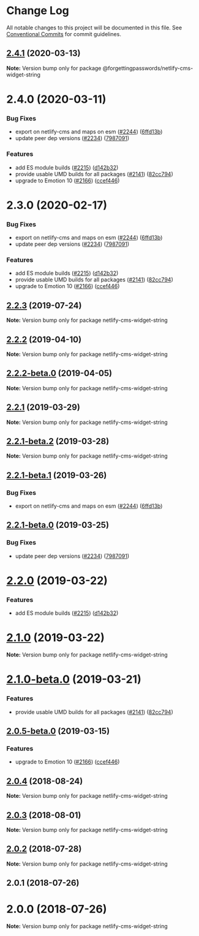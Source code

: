 # Change Log

All notable changes to this project will be documented in this file.
See [Conventional Commits](https://conventionalcommits.org) for commit guidelines.

## [2.4.1](https://github.com/netlify/netlify-cms/tree/master/packages/netlify-cms-widget-string/compare/@forgettingpasswords/netlify-cms-widget-string@2.4.0...@forgettingpasswords/netlify-cms-widget-string@2.4.1) (2020-03-13)

**Note:** Version bump only for package @forgettingpasswords/netlify-cms-widget-string





# 2.4.0 (2020-03-11)


### Bug Fixes

* export on netlify-cms and maps on esm ([#2244](https://github.com/netlify/netlify-cms/tree/master/packages/netlify-cms-widget-string/issues/2244)) ([6ffd13b](https://github.com/netlify/netlify-cms/tree/master/packages/netlify-cms-widget-string/commit/6ffd13b))
* update peer dep versions ([#2234](https://github.com/netlify/netlify-cms/tree/master/packages/netlify-cms-widget-string/issues/2234)) ([7987091](https://github.com/netlify/netlify-cms/tree/master/packages/netlify-cms-widget-string/commit/7987091))


### Features

* add ES module builds ([#2215](https://github.com/netlify/netlify-cms/tree/master/packages/netlify-cms-widget-string/issues/2215)) ([d142b32](https://github.com/netlify/netlify-cms/tree/master/packages/netlify-cms-widget-string/commit/d142b32))
* provide usable UMD builds for all packages ([#2141](https://github.com/netlify/netlify-cms/tree/master/packages/netlify-cms-widget-string/issues/2141)) ([82cc794](https://github.com/netlify/netlify-cms/tree/master/packages/netlify-cms-widget-string/commit/82cc794))
* upgrade to Emotion 10 ([#2166](https://github.com/netlify/netlify-cms/tree/master/packages/netlify-cms-widget-string/issues/2166)) ([ccef446](https://github.com/netlify/netlify-cms/tree/master/packages/netlify-cms-widget-string/commit/ccef446))





# 2.3.0 (2020-02-17)


### Bug Fixes

* export on netlify-cms and maps on esm ([#2244](https://github.com/netlify/netlify-cms/tree/master/packages/netlify-cms-widget-string/issues/2244)) ([6ffd13b](https://github.com/netlify/netlify-cms/tree/master/packages/netlify-cms-widget-string/commit/6ffd13b))
* update peer dep versions ([#2234](https://github.com/netlify/netlify-cms/tree/master/packages/netlify-cms-widget-string/issues/2234)) ([7987091](https://github.com/netlify/netlify-cms/tree/master/packages/netlify-cms-widget-string/commit/7987091))


### Features

* add ES module builds ([#2215](https://github.com/netlify/netlify-cms/tree/master/packages/netlify-cms-widget-string/issues/2215)) ([d142b32](https://github.com/netlify/netlify-cms/tree/master/packages/netlify-cms-widget-string/commit/d142b32))
* provide usable UMD builds for all packages ([#2141](https://github.com/netlify/netlify-cms/tree/master/packages/netlify-cms-widget-string/issues/2141)) ([82cc794](https://github.com/netlify/netlify-cms/tree/master/packages/netlify-cms-widget-string/commit/82cc794))
* upgrade to Emotion 10 ([#2166](https://github.com/netlify/netlify-cms/tree/master/packages/netlify-cms-widget-string/issues/2166)) ([ccef446](https://github.com/netlify/netlify-cms/tree/master/packages/netlify-cms-widget-string/commit/ccef446))





## [2.2.3](https://github.com/netlify/netlify-cms/tree/master/packages/netlify-cms-widget-string/compare/netlify-cms-widget-string@2.2.2...netlify-cms-widget-string@2.2.3) (2019-07-24)

**Note:** Version bump only for package netlify-cms-widget-string





## [2.2.2](https://github.com/netlify/netlify-cms/tree/master/packages/netlify-cms-widget-string/compare/netlify-cms-widget-string@2.2.2-beta.0...netlify-cms-widget-string@2.2.2) (2019-04-10)

**Note:** Version bump only for package netlify-cms-widget-string





## [2.2.2-beta.0](https://github.com/netlify/netlify-cms/tree/master/packages/netlify-cms-widget-string/compare/netlify-cms-widget-string@2.2.1...netlify-cms-widget-string@2.2.2-beta.0) (2019-04-05)

**Note:** Version bump only for package netlify-cms-widget-string





## [2.2.1](https://github.com/netlify/netlify-cms/tree/master/packages/netlify-cms-widget-string/compare/netlify-cms-widget-string@2.2.1-beta.2...netlify-cms-widget-string@2.2.1) (2019-03-29)

**Note:** Version bump only for package netlify-cms-widget-string





## [2.2.1-beta.2](https://github.com/netlify/netlify-cms/tree/master/packages/netlify-cms-widget-string/compare/netlify-cms-widget-string@2.2.1-beta.1...netlify-cms-widget-string@2.2.1-beta.2) (2019-03-28)

**Note:** Version bump only for package netlify-cms-widget-string





## [2.2.1-beta.1](https://github.com/netlify/netlify-cms/tree/master/packages/netlify-cms-widget-string/compare/netlify-cms-widget-string@2.2.1-beta.0...netlify-cms-widget-string@2.2.1-beta.1) (2019-03-26)


### Bug Fixes

* export on netlify-cms and maps on esm ([#2244](https://github.com/netlify/netlify-cms/tree/master/packages/netlify-cms-widget-string/issues/2244)) ([6ffd13b](https://github.com/netlify/netlify-cms/tree/master/packages/netlify-cms-widget-string/commit/6ffd13b))





## [2.2.1-beta.0](https://github.com/netlify/netlify-cms/tree/master/packages/netlify-cms-widget-string/compare/netlify-cms-widget-string@2.2.0...netlify-cms-widget-string@2.2.1-beta.0) (2019-03-25)


### Bug Fixes

* update peer dep versions ([#2234](https://github.com/netlify/netlify-cms/tree/master/packages/netlify-cms-widget-string/issues/2234)) ([7987091](https://github.com/netlify/netlify-cms/tree/master/packages/netlify-cms-widget-string/commit/7987091))





# [2.2.0](https://github.com/netlify/netlify-cms/tree/master/packages/netlify-cms-widget-string/compare/netlify-cms-widget-string@2.1.0...netlify-cms-widget-string@2.2.0) (2019-03-22)


### Features

* add ES module builds ([#2215](https://github.com/netlify/netlify-cms/tree/master/packages/netlify-cms-widget-string/issues/2215)) ([d142b32](https://github.com/netlify/netlify-cms/tree/master/packages/netlify-cms-widget-string/commit/d142b32))





# [2.1.0](https://github.com/netlify/netlify-cms/tree/master/packages/netlify-cms-widget-string/compare/netlify-cms-widget-string@2.1.0-beta.0...netlify-cms-widget-string@2.1.0) (2019-03-22)

**Note:** Version bump only for package netlify-cms-widget-string





# [2.1.0-beta.0](https://github.com/netlify/netlify-cms/tree/master/packages/netlify-cms-widget-string/compare/netlify-cms-widget-string@2.0.5-beta.0...netlify-cms-widget-string@2.1.0-beta.0) (2019-03-21)


### Features

* provide usable UMD builds for all packages ([#2141](https://github.com/netlify/netlify-cms/tree/master/packages/netlify-cms-widget-string/issues/2141)) ([82cc794](https://github.com/netlify/netlify-cms/tree/master/packages/netlify-cms-widget-string/commit/82cc794))





## [2.0.5-beta.0](https://github.com/netlify/netlify-cms/tree/master/packages/netlify-cms-widget-string/compare/netlify-cms-widget-string@2.0.4...netlify-cms-widget-string@2.0.5-beta.0) (2019-03-15)


### Features

* upgrade to Emotion 10 ([#2166](https://github.com/netlify/netlify-cms/tree/master/packages/netlify-cms-widget-string/issues/2166)) ([ccef446](https://github.com/netlify/netlify-cms/tree/master/packages/netlify-cms-widget-string/commit/ccef446))





<a name="2.0.4"></a>
## [2.0.4](https://github.com/netlify/netlify-cms/tree/master/packages/netlify-cms-widget-string/compare/netlify-cms-widget-string@2.0.3...netlify-cms-widget-string@2.0.4) (2018-08-24)




**Note:** Version bump only for package netlify-cms-widget-string

<a name="2.0.3"></a>
## [2.0.3](https://github.com/netlify/netlify-cms/tree/master/packages/netlify-cms-widget-string/compare/netlify-cms-widget-string@2.0.2...netlify-cms-widget-string@2.0.3) (2018-08-01)




**Note:** Version bump only for package netlify-cms-widget-string

<a name="2.0.2"></a>
## [2.0.2](https://github.com/netlify/netlify-cms/tree/master/packages/netlify-cms-widget-string/compare/netlify-cms-widget-string@2.0.1...netlify-cms-widget-string@2.0.2) (2018-07-28)




**Note:** Version bump only for package netlify-cms-widget-string

<a name="2.0.1"></a>
## 2.0.1 (2018-07-26)



<a name="2.0.0"></a>
# 2.0.0 (2018-07-26)




**Note:** Version bump only for package netlify-cms-widget-string
